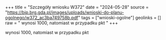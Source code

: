 +++
title = "Szczegóły wniosku W372"
date = "2024-05-28"
source = "https://bip.brg.gda.pl/images/uploads/wnioski-do-planu-ogolnego/w372_ac3ba749758b.pdf"
tags = ["wnioski-ogolne"]
geolinks = []
raw = " wynosi 1000, natomiast w przypadku pkt "
+++

 wynosi 1000, natomiast w przypadku pkt 


